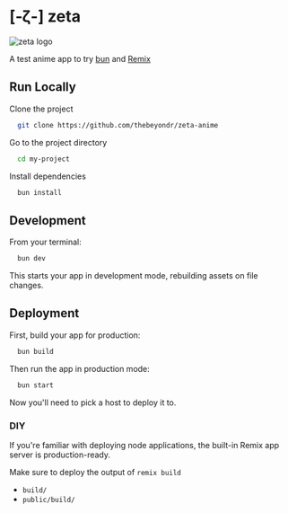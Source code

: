 # [-ζ-] zeta

![zeta logo](https://upload.wikimedia.org/wikipedia/commons/thumb/0/0d/Sigle_zeta.png/200px-Sigle_zeta.png)

A test anime app to try [bun](https://bun.sh) and [Remix](https://remix.run)

## Run Locally

Clone the project

```bash
  git clone https://github.com/thebeyondr/zeta-anime
```

Go to the project directory

```bash
  cd my-project
```

Install dependencies

```bash
  bun install
```

## Development

From your terminal:

```sh
  bun dev
```

This starts your app in development mode, rebuilding assets on file changes.

## Deployment

First, build your app for production:

```sh
  bun build
```

Then run the app in production mode:

```sh
  bun start
```

Now you'll need to pick a host to deploy it to.

### DIY

If you're familiar with deploying node applications, the built-in Remix app server is production-ready.

Make sure to deploy the output of `remix build`

- `build/`
- `public/build/`
